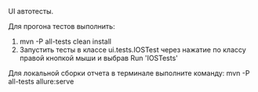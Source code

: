UI автотесты.

Для прогона тестов выполнить:
1) mvn -P all-tests clean install
2) Запустить тесты в классе ui.tests.IOSTest через нажатие по классу правой кнопкой мыши и выбрав Run 'IOSTests'

Для локальной сборки отчета в терминале выполните команду:
mvn -P all-tests allure:serve